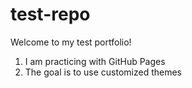 # test-repo

Welcome to my test portfolio!

1. I am practicing with GitHub Pages
2. The goal is to use customized themes
